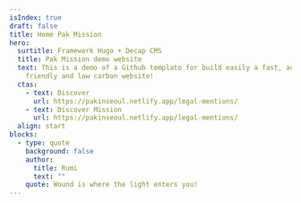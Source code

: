```yaml
---
isIndex: true
draft: false
title: Home Pak Mission
hero:
  surtitle: Framework Hugo + Decap CMS
  title: Pak Mission demo website
  text: This is a demo of a Github template for build easily a fast, accessible
    friendly and low carbon website!
  ctas:
    - text: Discover
      url: https://pakinseoul.netlify.app/legal-mentions/
    - text: Discover Mission
      url: https://pakinseoul.netlify.app/legal-mentions/
  align: start
blocks:
  - type: quote
    background: false
    author:
      title: Rumi
      text: ""
    quote: Wound is where the light enters you!
---
```

